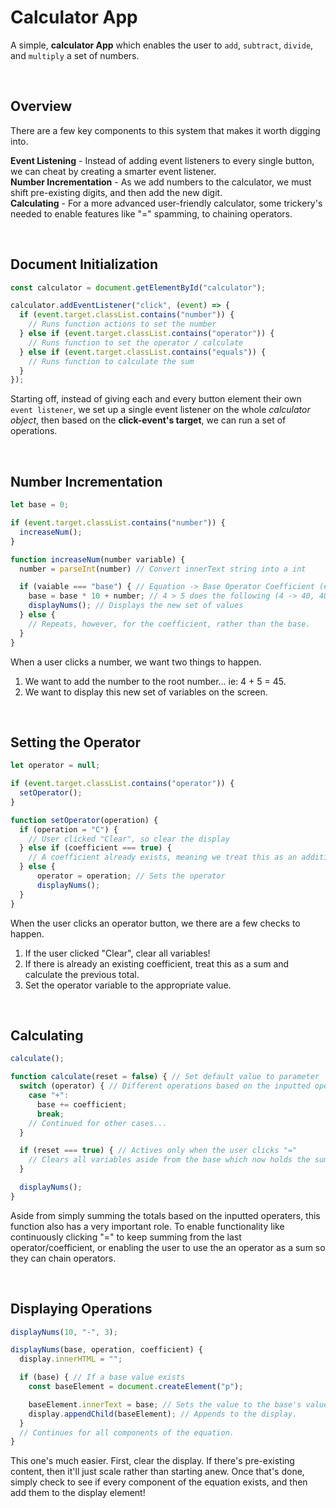 # Calculator App

A simple, **calculator App** which enables the user to `add`, `subtract`, `divide`, and `multiply` a set of numbers.

<br>

## Overview
There are a few key components to this system that makes it worth digging into.

**Event Listening** - Instead of adding event listeners to every single button, we can cheat by creating a smarter event listener. <br>
**Number Incrementation** - As we add numbers to the calculator, we must shift pre-existing digits, and then add the new digit. <br>
**Calculating** - For a more advanced user-friendly calculator, some trickery's needed to enable features like "=" spamming, to chaining operators.


<br>

## Document Initialization

```js
const calculator = document.getElementById("calculator");

calculator.addEventListener("click", (event) => {
  if (event.target.classList.contains("number")) {
    // Runs function actions to set the number
  } else if (event.target.classList.contains("operator")) {
    // Runs function to set the operator / calculate
  } else if (event.target.classList.contains("equals")) {
    // Runs function to calculate the sum
  }
});
```
Starting off, instead of giving each and every button element their own `event listener`, we set up a single event listener on the whole *calculator object*, then based on the **click-event's target**, we can run a set of operations.

<br>

## Number Incrementation 

```js
let base = 0;

if (event.target.classList.contains("number")) {
  increaseNum();
}

function increaseNum(number variable) {
  number = parseInt(number) // Convert innerText string into a int

  if (vaiable === "base") { // Equation -> Base Operator Coefficient (# / #)
    base = base * 10 + number; // 4 > 5 does the following (4 -> 40, 40 + 5 -> 45)
    displayNums(); // Displays the new set of values
  } else {
    // Repeats, however, for the coefficient, rather than the base.
  }
}
```
When a user clicks a number, we want two things to happen.
1. We want to add the number to the root number... ie: 4 + 5 = 45.
2. We want to display this new set of variables on the screen.

<br>

## Setting the Operator

```js
let operator = null;

if (event.target.classList.contains("operator")) {
  setOperator();
}

function setOperator(operation) {
  if (operation = "C") {
    // User clicked "Clear", so clear the display
  } else if (coefficient === true) {
    // A coefficient already exists, meaning we treat this as an addition AND setting the operator
  } else {
      operator = operation; // Sets the operator
      displayNums();
  }
}
```
When the user clicks an operator button, we there are a few checks to happen.
1. If the user clicked "Clear", clear all variables!
2. If there is already an existing coefficient, treat this as a sum and calculate the previous total.
3. Set the operator variable to the appropriate value.

<br>

## Calculating

```js
calculate();

function calculate(reset = false) { // Set default value to parameter
  switch (operator) { // Different operations based on the inputted operator.
    case "+":
      base += coefficient;
      break;
    // Continued for other cases...
  }

  if (reset === true) { // Actives only when the user clicks "="
    // Clears all variables aside from the base which now holds the sum of the calculation.
  }

  displayNums();
}
```
Aside from simply summing the totals based on the inputted operaters, this function also has a very important role. To enable functionality like continuously clicking "=" to keep summing from the last operator/coefficient, or enabling the user to use the an operator as a sum so they can chain operators.

<br>

## Displaying Operations

```js
displayNums(10, "-", 3);

displayNums(base, operation, coefficient) {
  display.innerHTML = "";

  if (base) { // If a base value exists
    const baseElement = document.createElement("p");

    baseElement.innerText = base; // Sets the value to the base's value
    display.appendChild(baseElement); // Appends to the display.
  }
  // Continues for all components of the equation.
}
```
This one's much easier.
First, clear the display. If there's pre-existing content, then it'll just scale rather than starting anew. Once that's done, simply check to see if every component of the equation exists, and then add them to the display element!

<br>